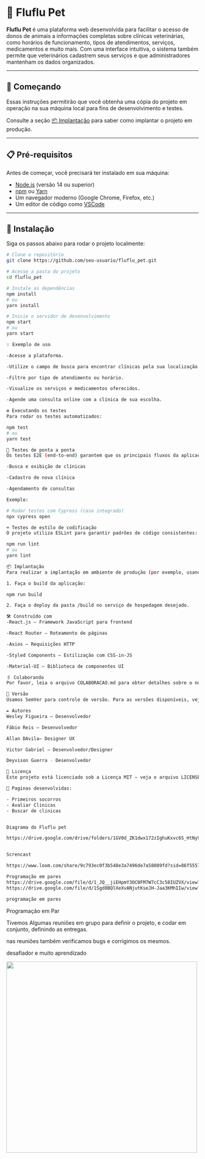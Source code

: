 # 🐾 Fluflu Pet

**Fluflu Pet** é uma plataforma web desenvolvida para facilitar o acesso de donos de animais a informações completas sobre clínicas veterinárias, como horários de funcionamento, tipos de atendimentos, serviços, medicamentos e muito mais. Com uma interface intuitiva, o sistema também permite que veterinários cadastrem seus serviços e que administradores mantenham os dados organizados.

---

## 🚀 Começando

Essas instruções permitirão que você obtenha uma cópia do projeto em operação na sua máquina local para fins de desenvolvimento e testes.

Consulte a seção [📦 Implantação](#📦-implantação) para saber como implantar o projeto em produção.

---

## 📋 Pré-requisitos

Antes de começar, você precisará ter instalado em sua máquina:

- [Node.js](https://nodejs.org/) (versão 14 ou superior)
- [npm](https://www.npmjs.com/) ou [Yarn](https://yarnpkg.com/)
- Um navegador moderno (Google Chrome, Firefox, etc.)
- Um editor de código como [VSCode](https://code.visualstudio.com/)

---

## 🔧 Instalação

Siga os passos abaixo para rodar o projeto localmente:



```bash
# Clone o repositório
git clone https://github.com/seu-usuario/fluflu_pet.git

# Acesse a pasta do projeto
cd fluflu_pet

# Instale as dependências
npm install
# ou
yarn install

# Inicie o servidor de desenvolvimento
npm start
# ou
yarn start

💡 Exemplo de uso

-Acesse a plataforma.

-Utilize o campo de busca para encontrar clínicas pela sua localização.

-Filtre por tipo de atendimento ou horário.

-Visualize os serviços e medicamentos oferecidos.

-Agende uma consulta online com a clínica de sua escolha.

⚙️ Executando os testes
Para rodar os testes automatizados:

npm test
# ou
yarn test

🔩 Testes de ponta a ponta
Os testes E2E (end-to-end) garantem que os principais fluxos da aplicação funcionem corretamente, como:

-Busca e exibição de clínicas

-Cadastro de nova clínica

-Agendamento de consultas

Exemplo:

# Rodar testes com Cypress (caso integrado)
npx cypress open

⌨️ Testes de estilo de codificação
O projeto utiliza ESLint para garantir padrões de código consistentes:

npm run lint
# ou
yarn lint

📦 Implantação
Para realizar a implantação em ambiente de produção (por exemplo, usando Vercel, Netlify ou Heroku):

1. Faça o build da aplicação:

npm run build

2. Faça o deploy da pasta /build no serviço de hospedagem desejado.

🛠️ Construído com
-React.js – Framework JavaScript para frontend

-React Router – Roteamento de páginas

-Axios – Requisições HTTP

-Styled Components – Estilização com CSS-in-JS

-Material-UI – Biblioteca de componentes UI

🖇️ Colaborando
Por favor, leia o arquivo COLABORACAO.md para obter detalhes sobre o nosso código de conduta e o processo para nos enviar pull requests.

📌 Versão
Usamos SemVer para controle de versão. Para as versões disponíveis, veja as tags neste repositório.

✒️ Autores
Wesley Figueira – Desenvolvedor

Fábio Reis – Desenvolvedor

Allan DAvila– Designer UX

Victor Gabriel – Desenvolvedor/Designer

Deyvison Guerra - Desenvolvedor

📄 Licença
Este projeto está licenciado sob a Licença MIT – veja o arquivo LICENSE.md para detalhes.

📄 Paginas desenvolvidas:

- Primeiros socorros
- Avaliar Clinicas
- Buscar de clinicas


Diagrama do Fluflu pet

https://drive.google.com/drive/folders/1GV0d_ZK1dwx172zIghuKxvc6S_HtNy9J


Screncast

https://www.loom.com/share/9c793ec0f3b548e3a7496de7a58089fd?sid=86f55576-3fb0-49c6-8863-1eebf6f85ccc

Programação em pares
https://drive.google.com/file/d/1_JQ__jiEHpmY3OC0FM7W7cC3c58IUZVX/view?usp=drive_link
https://drive.google.com/file/d/1Sgd8BQlXeXvANjutKseJH-Jaa3KMhIIw/view?usp=drive_link

programação em pares

````

Programação em Par


Tivemos Algumas reuniões em grupo para definir o projeto, e codar em conjunto, definindo as entregas.

 nas reuniões também verificamos  bugs e  corrigimos os mesmos.

desafiador e muito aprendizado 

<div>
  
  <img height="500em" width="500em" src="https://drive.google.com/file/d/1Sgd8BQlXeXvANjutKseJH-Jaa3KMhIIw/view?usp=drive_link" width= />


</div>




